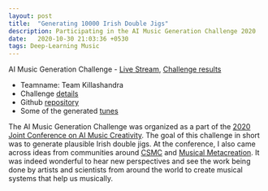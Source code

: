 ```yaml
---
layout: post
title:  "Generating 10000 Irish Double Jigs"
description: Participating in the AI Music Generation Challenge 2020
date:   2020-10-30 21:03:36 +0530
tags: Deep-Learning Music
---
```


AI Music Generation Challenge - [Live Stream][live-stream], [Challenge results][results]

- Teamname: Team Killashandra
- Challenge [details][details]
- Github [repository][github-repo]
- Some of the generated [tunes][saved-tunes]

The AI Music Generation Challenge was organized as a part of the [2020 Joint Conference on AI Music Creativity][conference-link]. The goal of this challenge in short was to generate plausible Irish double jigs. At the conference, I also came across ideas from communities around [CSMC][csmc] and [Musical Metacreation][musical-metacreation]. It was indeed wonderful to hear new perspectives and see the work being done by artists and scientists from around the world to create musical systems that help us musically.



[live-stream]: https://www.youtube.com/watch?v=I-wzLhw6ra4
[github-repo]: https://github.com/richhiey1996/AI-Music-Generation-Challenge-2020
[saved-tunes]: https://drive.google.com/drive/folders/1U4_LiVNSHpq68k-ZgVCLPG3IqHDjUaSG?usp=sharing
[results]: https://ec.europa.eu/jrc/communities/en/community/humaint/news/results-ai-music-generation-challenge-2020
[details]: https://boblsturm.github.io/aimusic2020/MusicAI_Challenge_2020.pdf
[conference-link]: https://boblsturm.github.io/aimusic2020/
[csmc]: https://csmc2018.wordpress.com/
[musical-metacreation]: https://musicalmetacreation.org/

